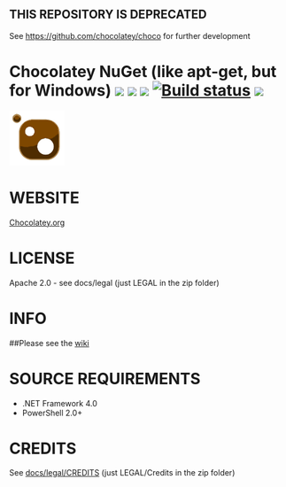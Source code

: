## THIS REPOSITORY IS DEPRECATED
See https://github.com/chocolatey/choco for further development


Chocolatey NuGet (like apt-get, but for Windows) [![](http://img.shields.io/gittip/Chocolatey.svg)](https://www.gittip.com/Chocolatey/) [![](http://img.shields.io/chocolatey/dt/chocolatey.svg)](https://chocolatey.org/packages/chocolatey) [![](http://img.shields.io/chocolatey/v/chocolatey.svg)](https://chocolatey.org/packages/chocolatey)  [![Build status](https://ci.appveyor.com/api/projects/status/jj9h1tobakhpbiwx/branch/master)](https://ci.appveyor.com/project/ferventcoder/chocolatey/branch/master)  [![](http://img.shields.io/teamcity/codebetter/bt802.svg)](http://teamcity.codebetter.com/viewType.html?buildTypeId=bt802)
=======
[![Chocolatey Logo](https://github.com/chocolatey/chocolatey/raw/master/docs/logo/chocolateyicon.gif "Chocolatey")](http://chocolatey.org/)

# WEBSITE

[Chocolatey.org](http://chocolatey.org/)

# LICENSE
Apache 2.0 - see docs/legal (just LEGAL in the zip folder)

# INFO
##Please see the [wiki](https://github.com/chocolatey/choco/wiki)

# SOURCE REQUIREMENTS
* .NET Framework 4.0
* PowerShell 2.0+

# CREDITS
See [docs/legal/CREDITS](https://github.com/chocolatey/chocolatey/raw/master/docs/legal/CREDITS) (just LEGAL/Credits in the zip folder)  
